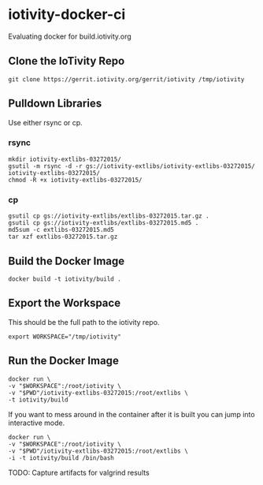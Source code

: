 # iotivity-docker-ci

Evaluating docker for build.iotivity.org

## Clone the IoTivity Repo

```
git clone https://gerrit.iotivity.org/gerrit/iotivity /tmp/iotivity
```

## Pulldown Libraries
Use either rsync or cp.

### rsync
```
mkdir iotivity-extlibs-03272015/
gsutil -m rsync -d -r gs://iotivity-extlibs/iotivity-extlibs-03272015/ iotivity-extlibs-03272015/
chmod -R +x iotivity-extlibs-03272015/
```

### cp
```
gsutil cp gs://iotivity-extlibs/extlibs-03272015.tar.gz .
gsutil cp gs://iotivity-extlibs/extlibs-03272015.md5 .
md5sum -c extlibs-03272015.md5
tar xzf extlibs-03272015.tar.gz
```

## Build the Docker Image
```
docker build -t iotivity/build .
```

## Export the Workspace
This should be the full path to the iotivity repo.
```
export WORKSPACE="/tmp/iotivity"
```

## Run the Docker Image
```
docker run \
-v "$WORKSPACE":/root/iotivity \
-v "$PWD"/iotivity-extlibs-03272015:/root/extlibs \
-t iotivity/build
```


If you want to mess around in the container after it is built you can
jump into interactive mode.
```
docker run \
-v "$WORKSPACE":/root/iotivity \
-v "$PWD"/iotivity-extlibs-03272015:/root/extlibs \
-i -t iotivity/build /bin/bash
```

TODO: Capture artifacts for valgrind results

